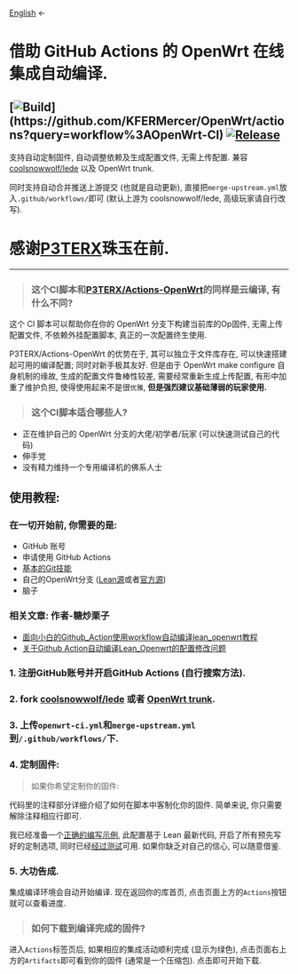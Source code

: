 [English](README-en.md) ←

# 借助 GitHub Actions 的 OpenWrt 在线集成自动编译.

## [![Build](https://img.shields.io/github/workflow/status/KFERMercer/OpenWrt/OpenWrt-CI/master?)](https://github.com/KFERMercer/OpenWrt/actions?query=workflow%3AOpenWrt-CI) [![Release](https://img.shields.io/github/release/KFERMercer/OpenWrt-CI?color=blue)](https://github.com/KFERMercer/OpenWrt-CI/releases)

支持自动定制固件, 自动调整依赖及生成配置文件, 无需上传配置. 兼容 [coolsnowwolf/lede](https://github.com/coolsnowwolf/lede) 以及 OpenWrt trunk.

同时支持自动合并推送上游提交 (也就是自动更新), 直接把`merge-upstream.yml`放入`.github/workflows/`即可 (默认上游为 coolsnowwolf/lede, 高级玩家请自行改写).


感谢[P3TERX](https://github.com/P3TERX/Actions-OpenWrt)珠玉在前.
=======


---

> ### 这个CI脚本和[P3TERX/Actions-OpenWrt](https://github.com/P3TERX/Actions-OpenWrt)的同样是云编译, 有什么不同?

这个 CI 脚本可以帮助你在你的 OpenWrt 分支下构建当前库的Op固件, 无需上传配置文件, 不依赖外挂配置脚本, 真正的一次配置终生使用.

P3TERX/Actions-OpenWrt 的优势在于, 其可以独立于文件库存在, 可以快速搭建起可用的编译配置; 同时对新手极其友好. 但是由于 OpenWrt make configure 自身机制的缘故, 生成的配置文件鲁棒性较差, 需要经常重新生成上传配置, 有形中加重了维护负担, 使得使用起来不是很`优雅`, **但是强烈建议基础薄弱的玩家使用.**

> ### 这个CI脚本适合哪些人?

- 正在维护自己的 OpenWrt 分支的大佬/初学者/玩家 (可以快速测试自己的代码)
- 伸手党
- 没有精力维持一个专用编译机的佛系人士

## 使用教程:

### 在一切开始前, 你需要的是:

- GitHub 账号
- 申请使用 GitHub Actions
- [基本的Git技能](https://www.liaoxuefeng.com/wiki/896043488029600)
- 自己的OpenWrt分支 ([Lean源](https://github.com/coolsnowwolf/lede)或者[官方源](https://github.com/openwrt/openwrt/))
- 脑子

### 相关文章: 作者-糖炒栗子 

- [面向小白的Github_Action使用workflow自动编译lean_openwrt教程](https://zhuanlan.zhihu.com/p/94402324)
- [关于Github Action自动编译Lean_Openwrt的配置修改问题](https://zhuanlan.zhihu.com/p/94527343)

### 1. 注册GitHub账号并开启GitHub Actions (自行搜索方法).

### 2. fork [coolsnowwolf/lede](https://github.com/coolsnowwolf/lede) 或者 [OpenWrt trunk](https://github.com/openwrt/openwrt).

### 3. 上传`openwrt-ci.yml`和`merge-upstream.yml`到`/.github/workflows/`下.

### 4. 定制固件:

> 如果你希望定制你的固件:

代码里的注释部分详细介绍了如何在脚本中客制化你的固件. 简单来说, 你只需要解除注释相应行即可.

我已经准备一个[正确的编写示例](https://github.com/KFERMercer/OpenWrt-by-lean/blob/CI-demo/.github/workflows/openwrt-ci.yml), 此配置基于 Lean 最新代码, 开启了所有预先写好的定制选项, 同时已经[经过测试](https://github.com/KFERMercer/OpenWrt-by-lean/commit/d31390d3e7b5f178d4e3456d401ded557c207398/checks?check_suite_id=334570354)可用. 如果你缺乏对自己的信心, 可以随意借鉴.

### 5. 大功告成.

集成编译环境会自动开始编译. 现在返回你的库首页, 点击页面上方的`Actions`按钮就可以查看进度.

> ### 如何下载到编译完成的固件?

进入`Actions`标签页后, 如果相应的集成活动顺利完成 (显示为绿色), 点击页面右上方的`Artifacts`即可看到你的固件 (通常是一个压缩包). 点击即可开始下载.